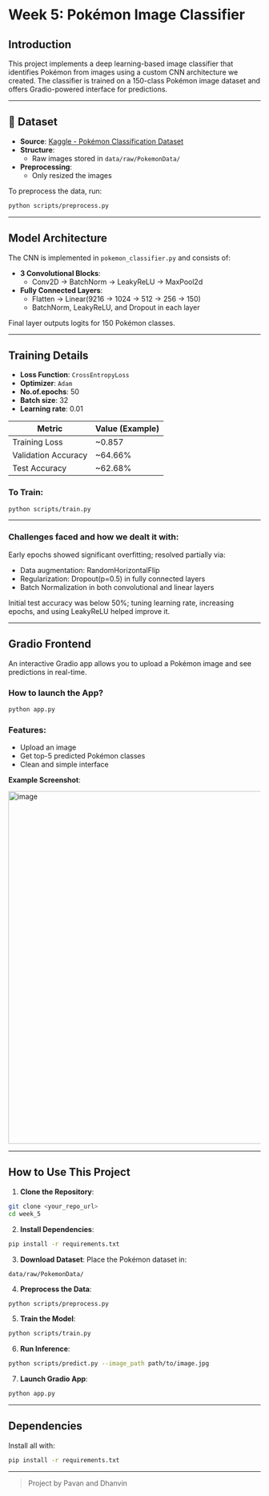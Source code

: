 # Week 5: Pokémon Image Classifier

## Introduction
This project implements a deep learning-based image classifier that identifies Pokémon from images using a custom CNN architecture we created. The classifier is trained on a 150-class Pokémon image dataset and offers Gradio-powered interface for predictions.

---

## 📁 Dataset

- **Source**: [Kaggle - Pokémon Classification Dataset](https://www.kaggle.com/datasets/lantian773030/pokemonclassification)
- **Structure**: 
  - Raw images stored in `data/raw/PokemonData/`
- **Preprocessing**:
  - Only resized the images
        
To preprocess the data, run:
```bash
python scripts/preprocess.py
```

---

##  Model Architecture

The CNN is implemented in `pokemon_classifier.py` and consists of:

- **3 Convolutional Blocks**:
  - Conv2D → BatchNorm → LeakyReLU → MaxPool2d
- **Fully Connected Layers**:
  - Flatten → Linear(9216 → 1024 → 512 → 256 → 150)
  - BatchNorm, LeakyReLU, and Dropout in each layer

Final layer outputs logits for 150 Pokémon classes.

---

##  Training Details

- **Loss Function**: `CrossEntropyLoss`  
- **Optimizer**: `Adam`  
- **No.of.epochs**: 50
- **Batch size**: 32
- **Learning rate**: 0.01
  
 | Metric              | Value (Example)   |
|---------------------|------------------|
| Training Loss       | ~0.857          |
| Validation Accuracy | ~64.66%            |
| Test Accuracy       | ~62.68%            |

### To Train:
```bash
python scripts/train.py 
```
---

### Challenges faced and how we dealt it with:

Early epochs showed significant overfitting; resolved partially via:

- Data augmentation: RandomHorizontalFlip
- Regularization: Dropout(p=0.5) in fully connected layers
- Batch Normalization in both convolutional and linear layers
  
Initial test accuracy was below 50%; tuning learning rate, increasing epochs, and using LeakyReLU helped improve it.

---

## Gradio Frontend

An interactive Gradio app allows you to upload a Pokémon image and see predictions in real-time.

### How to launch the App?
```bash
python app.py
```

### Features:
- Upload an image
- Get top-5 predicted Pokémon classes
- Clean and simple interface

**Example Screenshot**:

<img width="1280" height="703" alt="image" src="https://github.com/user-attachments/assets/2c4f67d3-3525-4bbf-8f02-53928831231c" />

---

## How to Use This Project

1. **Clone the Repository**:
```bash
git clone <your_repo_url>
cd week_5
```

2. **Install Dependencies**:
```bash
pip install -r requirements.txt
```

3. **Download Dataset**:
Place the Pokémon dataset in:
```
data/raw/PokemonData/
```

4. **Preprocess the Data**:
```bash
python scripts/preprocess.py
```

5. **Train the Model**:
```bash
python scripts/train.py
```

6. **Run Inference**:
```bash
python scripts/predict.py --image_path path/to/image.jpg
```

7. **Launch Gradio App**:
```bash
python app.py
```

---

## Dependencies

Install all with:
```bash
pip install -r requirements.txt
```

---


> Project by Pavan and Dhanvin

